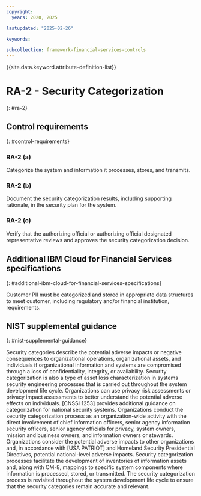 ```yaml
---
copyright:
  years: 2020, 2025

lastupdated: "2025-02-26"

keywords:

subcollection: framework-financial-services-controls
---
```


{{site.data.keyword.attribute-definition-list}}

# RA-2 - Security Categorization
{: #ra-2}

## Control requirements
{: #control-requirements}



### RA-2 (a)


Categorize the system and information it processes, stores, and transmits.


### RA-2 (b)


Document the security categorization results, including supporting rationale, in the security plan for the system.


### RA-2 (c)


Verify that the authorizing official or authorizing official designated representative reviews and approves the security categorization decision.






## Additional IBM Cloud for Financial Services specifications
{: #additional-ibm-cloud-for-financial-services-specifications}

Customer PII must be categorized and stored in appropriate data structures to meet customer, including regulatory and/or financial institution, requirements.







## NIST supplemental guidance
{: #nist-supplemental-guidance}

Security categories describe the potential adverse impacts or negative consequences to organizational operations, organizational assets, and individuals if organizational information and systems are compromised through a loss of confidentiality, integrity, or availability. Security categorization is also a type of asset loss characterization in systems security engineering processes that is carried out throughout the system development life cycle. Organizations can use privacy risk assessments or privacy impact assessments to better understand the potential adverse effects on individuals. [CNSSI 1253] provides additional guidance on categorization for national security systems.
Organizations conduct the security categorization process as an organization-wide activity with the direct involvement of chief information officers, senior agency information security officers, senior agency officials for privacy, system owners, mission and business owners, and information owners or stewards. Organizations consider the potential adverse impacts to other organizations and, in accordance with [USA PATRIOT] and Homeland Security Presidential Directives, potential national-level adverse impacts.
Security categorization processes facilitate the development of inventories of information assets and, along with CM-8, mappings to specific system components where information is processed, stored, or transmitted. The security categorization process is revisited throughout the system development life cycle to ensure that the security categories remain accurate and relevant.
